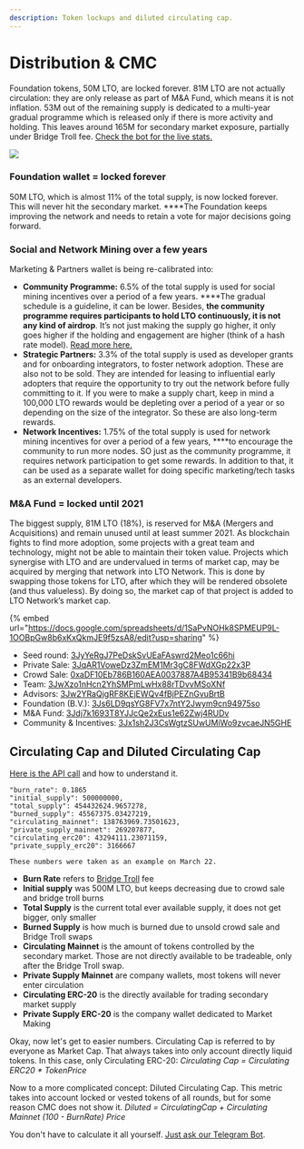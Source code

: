 ```yaml
---
description: Token lockups and diluted circulating cap.
---
```


# Distribution & CMC

Foundation tokens, 50M LTO, are locked forever. 81M LTO are not actually circulation: they are only release as part of M&A Fund, which means it is not inflation. 53M out of the remaining supply is dedicated to a multi-year gradual programme which is released only if there is more activity and holding. This leaves around 165M for secondary market exposure, partially under Bridge Troll fee. [Check the bot for the live stats.](https://t.me/LTO_FAQ_BOT)

![](https://cdn-images-1.medium.com/max/1600/1*CgRYLna230P5lMrDQcV3JA.jpeg)

### **Foundation wallet = locked forever**

50M LTO, which is almost 11% of the total supply, is now locked forever. This will never hit the secondary market. ****The Foundation keeps improving the network and needs to retain a vote for major decisions going forward.

### **Social and Network Mining over a few years**

Marketing & Partners wallet is being re-calibrated into:

* **Community Programme:** 6.5% of the total supply is used for social mining incentives over a period of a few years. ****The gradual schedule is a guideline, it can be lower. Besides, **the community programme requires participants to hold LTO continuously, it is not any kind of airdrop**. It’s not just making the supply go higher, it only goes higher if the holding and engagement are higher \(think of a hash rate model\). [Read more here.](../../community-area/social-mining/)
* **Strategic Partners:** 3.3% of the total supply is used as developer grants and for onboarding integrators, to foster network adoption. These are also not to be sold. They are intended for leasing to influential early adopters that require the opportunity to try out the network before fully committing to it. If you were to make a supply chart, keep in mind a 100,000 LTO rewards would be depleting over a period of a year or so depending on the size of the integrator. So these are also long-term rewards.
* **Network Incentives:** 1.75% of the total supply is used for network mining incentives for over a period of a few years, ****to encourage the community to run more nodes. SO just as the community programme, it requires network participation to get some rewards. In addition to that, it can be used as a separate wallet for doing specific marketing/tech tasks as an external developers.

### **M&A Fund = locked until 2021**

The biggest supply, 81M LTO \(18%\), is reserved for M&A \(Mergers and Acquisitions\) and remain unused until at least summer 2021. As blockchain fights to find more adoption, some projects with a great team and technology, might not be able to maintain their token value. Projects which synergise with LTO and are undervalued in terms of market cap, may be acquired by merging that network into LTO Network. This is done by swapping those tokens for LTO, after which they will be rendered obsolete \(and thus valueless\). By doing so, the market cap of that project is added to LTO Network’s market cap.

{% embed url="https://docs.google.com/spreadsheets/d/1SaPvNOHk8SPMEUP9L-1OOBpGw8b6xKxQkmJE9f5zsA8/edit?usp=sharing" %}

* Seed round: [3JyYeRgJ7PeDskSvUEaFAswrd2Meo1c66hi](https://explorer.lto.network/address/3JyYeRgJ7PeDskSvUEaFAswrd2Meo1c66hi)
* Private Sale: [3JqAR1VoweDz3ZmEM1Mr3gC8FWdXGp22x3P](https://explorer.lto.network/address/3JqAR1VoweDz3ZmEM1Mr3gC8FWdXGp22x3P)
* Crowd Sale: [0xaDF10Eb786B160AEA0037887A4B95341B9b68434](https://etherscan.io/address/0xadf10eb786b160aea0037887a4b95341b9b68434)
* Team: [3JwXzo1nHcn2YhSMPmLwHx88rTDvvMSoXNf](https://explorer.lto.network/address/3JwXzo1nHcn2YhSMPmLwHx88rTDvvMSoXNf)
* Advisors: [3Jw2YRaQjgRF8KEjEWQv4fBjPEZnGvuBrtB](https://explorer.lto.network/address/3Jw2YRaQjgRF8KEjEWQv4fBjPEZnGvuBrtB)
* Foundation \(B.V.\): [3Js6LD9qsYG8FV7x7ntY2Jwym9cn94975so](https://explorer.lto.network/address/3Js6LD9qsYG8FV7x7ntY2Jwym9cn94975so)
* M&A Fund: [3Jdj7k1693T8YJJcQe2xEus1e62Zwj4RUDv](https://explorer.lto.network/address/3Jdj7k1693T8YJJcQe2xEus1e62Zwj4RUDv)
* Community & Incentives: [3Jx1sh2J3CsWgtzSUwUMiWo9zvcaeJN5GHE](https://explorer.lto.network/address/3Jx1sh2J3CsWgtzSUwUMiWo9zvcaeJN5GHE)

## Circulating Cap and Diluted Circulating Cap 

[Here is the API call](https://bridge.lto.network/stats/total-supply) and how to understand it.

```text
"burn_rate": 0.1865
"initial_supply": 500000000,
"total_supply": 454432624.9657278,
"burned_supply": 45567375.03427219,
"circulating_mainnet": 138763969.73501623,
"private_supply_mainnet": 269207877,
"circulating_erc20": 43294111.23071159,
"private_supply_erc20": 3166667

These numbers were taken as an example on March 22.
```

* **Burn Rate** refers to [Bridge Troll](bridge-troll.md) fee
* **Initial supply** was 500M LTO, but keeps decreasing due to crowd sale and bridge troll burns
* **Total Supply** is the current total ever available supply, it does not get bigger, only smaller
* **Burned Supply** is how much is burned due to unsold crowd sale and Bridge Troll swaps
* **Circulating Mainnet** is the amount of tokens controlled by the secondary market. Those are not directly available to be tradeable, only after the Bridge Troll swap.
* **Private Supply Mainnet** are company wallets, most tokens will never enter circulation
* **Circulating ERC-20** is the directly available for trading secondary market supply
* **Private Supply ERC-20** is the company wallet dedicated to Market Making

Okay, now let's get to easier numbers. Circulating Cap is referred to by everyone as Market Cap. That always takes into only account directly liquid tokens. In this case, only Circulating ERC-20: _Circulating Cap = Circulating ERC20 \* TokenPrice_

Now to a more complicated concept: Diluted Circulating Cap. This metric takes into account locked or vested tokens of all rounds, but for some reason CMC does not show it. _Diluted = CirculatingCap + Circulating Mainnet  \(100 - BurnRate\)  Price_

You don't have to calculate it all yourself. [Just ask our Telegram Bot](https://t.me/LTO_FAQ_BOT).

